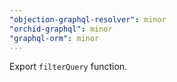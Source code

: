 ```yaml
---
"objection-graphql-resolver": minor
"orchid-graphql": minor
"graphql-orm": minor
---
```


Export `filterQuery` function.
